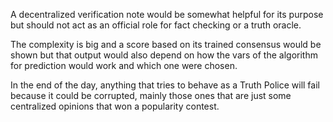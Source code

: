 A decentralized verification note would be somewhat helpful for its purpose but should not act as an official role for fact checking or a truth oracle.

The complexity is big and a score based on its trained consensus would be shown but that output would also depend on how the vars of the algorithm for prediction would work and which one were chosen.

In the end of the day, anything that tries to behave as a Truth Police will fail because it could be corrupted, mainly those ones that are just some centralized opinions that won a popularity contest.

